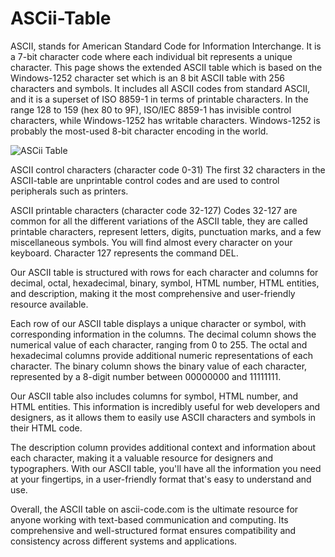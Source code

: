 # ASCii-Table

ASCII, stands for American Standard Code for Information Interchange. It is a 7-bit character code where each individual bit represents a unique character. This page shows the extended ASCII table which is based on the Windows-1252 character set which is an 8 bit ASCII table with 256 characters and symbols. It includes all ASCII codes from standard ASCII, and it is a superset of ISO 8859-1 in terms of printable characters. In the range 128 to 159 (hex 80 to 9F), ISO/IEC 8859-1 has invisible control characters, while Windows-1252 has writable characters. Windows-1252 is probably the most-used 8-bit character encoding in the world.


![ASCii Table](https://github.com/user-attachments/assets/700c8ea6-5a90-4814-a9fe-7e1c2f5c9616)



ASCII control characters (character code 0-31)
The first 32 characters in the ASCII-table are unprintable control codes and are used to control peripherals such as printers.

ASCII printable characters (character code 32-127)
Codes 32-127 are common for all the different variations of the ASCII table, they are called printable characters, represent letters, digits, punctuation marks, and a few miscellaneous symbols. You will find almost every character on your keyboard. Character 127 represents the command DEL.

Our ASCII table is structured with rows for each character and columns for decimal, octal, hexadecimal, binary, symbol, HTML number, HTML entities, and description, making it the most comprehensive and user-friendly resource available.

Each row of our ASCII table displays a unique character or symbol, with corresponding information in the columns. The decimal column shows the numerical value of each character, ranging from 0 to 255. The octal and hexadecimal columns provide additional numeric representations of each character. The binary column shows the binary value of each character, represented by a 8-digit number between 00000000 and 11111111.

Our ASCII table also includes columns for symbol, HTML number, and HTML entities. This information is incredibly useful for web developers and designers, as it allows them to easily use ASCII characters and symbols in their HTML code.

The description column provides additional context and information about each character, making it a valuable resource for designers and typographers. With our ASCII table, you'll have all the information you need at your fingertips, in a user-friendly format that's easy to understand and use.

Overall, the ASCII table on ascii-code.com is the ultimate resource for anyone working with text-based communication and computing. Its comprehensive and well-structured format ensures compatibility and consistency across different systems and applications.
